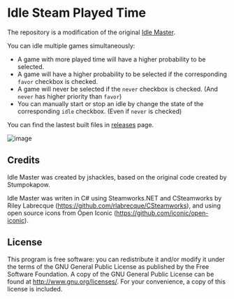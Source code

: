 Idle Steam Played Time
======================

The repository is a modification of the original [Idle Master](https://github.com/jshackles/idle_master). 

You can idle multiple games simultaneously:
* A game with more played time will have a higher probability to be selected. 
* A game will have a higher probability to be selected if the corresponding `favor` checkbox is checked. 
* A game will never be selected if the `never` checkbox is checked. (And `never` has higher priority than `favor`)
* You can manually start or stop an idle by change the state of the corresponding `idle` checkbox. (Even if `never` is checked)

You can find the lastest built files in [releases](https://github.com/XGG-Studio/Idle-Steam-Played-Time/releases) page.

![image](https://cloud.githubusercontent.com/assets/853842/11621870/613a6cdc-9cfb-11e5-90f0-80821238d6fb.png)

Credits
-------

Idle Master was created by jshackles, based on the original code created by Stumpokapow.

Idle Master was writen in C# using Steamworks.NET and CSteamworks by Riley Labrecque (https://github.com/rlabrecque/CSteamworks), and using open source icons from Open Iconic (https://github.com/iconic/open-iconic).

License
-------

This program is free software: you can redistribute it and/or modify it under the terms of the GNU General Public License as published by the Free Software Foundation.  A copy of the GNU General Public License can be found at http://www.gnu.org/licenses/.  For your convenience, a copy of this license is included.
